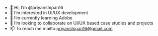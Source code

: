 - 👋 Hi, I’m @priyanshipan16
- 👀 I’m interested in UI/UX development
- 🌱 I’m currently learning Adobe 
- 💞️ I’m looking to collaborate on UI/UX based case studies and projects
- 📫 To reach me mailto:priyanshipan16@gmail.com

<!---
priyanshipan16/priyanshipan16 is a ✨ special ✨ repository because its `README.md` (this file) appears on your GitHub profile.
You can click the Preview link to take a look at your changes.
--->
